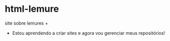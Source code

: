 # html-lemure
 site sobre lemures
+
+ Estou aprendendo a criar sites e agora vou gerenciar meus repositórios!